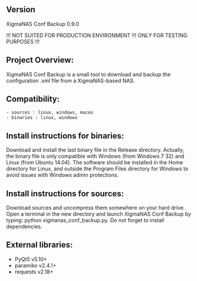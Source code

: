 Version
-------
XigmaNAS Conf Backup 0.9.0

!!! NOT SUITED FOR PRODUCTION ENVIRONMENT !!! ONLY FOR TESTING PURPOSES !!!


Project Overview:
-----------------
XigmaNAS Conf Backup is a small tool to download and backup the configuration .xml file from a XigmaNAS-based NAS.


Compatibility:
--------------
    - sources : linux, windows, macos
    - binaries : linux, windows


Install instructions for binaries:
---------------------------------------
Download and install the last binary file in the Release directory. Actually, the binary file is only compatible with Windows (from Windows 7 32) and Linux (from Ubuntu 14.04). The software should be installed in the Home directory for Linux, and outside the Program Files directory for Windows to avoid issues with Windows admin protections.


Install instructions for sources:
--------------------------------------
Download sources and uncompress them somewhere on your hard drive. Open a terminal in the new directory and launch XigmaNAS Conf Backup by typing: python xigmanas_conf_backup.py. Do not forget to install dependencies.


External libraries:
-------------------
* PyQt5 v5.10+
* paramiko v2.4.1+
* requests v2.18+
